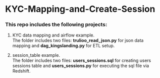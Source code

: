 # KYC-Mapping-and-Create-Session

### This repo includes the following projects:

1. KYC data mapping and airflow example.  
   The folder includes two files: **trulioo_read_json.py** for json data mapping and **dag_kingslanding.py** for ETL setup.

2. session_table example.  
   The folder includes two files: **users_sessions.sql** for creating users sessions table and **users_sessions.py** for executing the sql file via Redshift.
